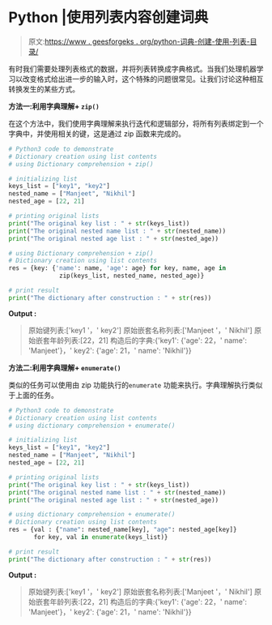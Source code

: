 # Python |使用列表内容创建词典

> 原文:[https://www . geesforgeks . org/python-词典-创建-使用-列表-目录/](https://www.geeksforgeeks.org/python-dictionary-creation-using-list-contents/)

有时我们需要处理列表格式的数据，并将列表转换成字典格式。当我们处理机器学习以改变格式给出进一步的输入时，这个特殊的问题很常见。让我们讨论这种相互转换发生的某些方式。

**方法一:利用字典理解+ `zip()`**

在这个方法中，我们使用字典理解来执行迭代和逻辑部分，将所有列表绑定到一个字典中，并使用相关的键，这是通过 zip 函数来完成的。

```py
# Python3 code to demonstrate
# Dictionary creation using list contents
# using Dictionary comprehension + zip()

# initializing list
keys_list = ["key1", "key2"]
nested_name = ["Manjeet", "Nikhil"]
nested_age = [22, 21]

# printing original lists
print("The original key list : " + str(keys_list))
print("The original nested name list : " + str(nested_name))
print("The original nested age list : " + str(nested_age))

# using Dictionary comprehension + zip()
# Dictionary creation using list contents
res = {key: {'name': name, 'age': age} for key, name, age in
              zip(keys_list, nested_name, nested_age)}

# print result
print("The dictionary after construction : " + str(res))
```

**Output :**

> 原始键列表:['key1 '，' key2']
> 原始嵌套名称列表:['Manjeet '，' Nikhil']
> 原始嵌套年龄列表:[22，21]
> 构造后的字典:{'key1': {'age': 22，' name': 'Manjeet'}，' key2': {'age': 21，' name': 'Nikhil'}}

**方法二:利用字典理解+ `enumerate()`**

类似的任务可以使用由 zip 功能执行的`enumerate` 功能来执行。字典理解执行类似于上面的任务。

```py
# Python3 code to demonstrate
# Dictionary creation using list contents
# using dictionary comprehension + enumerate()

# initializing list
keys_list = ["key1", "key2"]
nested_name = ["Manjeet", "Nikhil"]
nested_age = [22, 21]

# printing original lists
print("The original key list : " + str(keys_list))
print("The original nested name list : " + str(nested_name))
print("The original nested age list : " + str(nested_age))

# using dictionary comprehension + enumerate()
# Dictionary creation using list contents
res = {val : {"name": nested_name[key], "age": nested_age[key]}
       for key, val in enumerate(keys_list)}

# print result
print("The dictionary after construction : " + str(res))
```

**Output :**

> 原始键列表:['key1 '，' key2']
> 原始嵌套名称列表:['Manjeet '，' Nikhil']
> 原始嵌套年龄列表:[22，21]
> 构造后的字典:{'key1': {'age': 22，' name': 'Manjeet'}，' key2': {'age': 21，' name': 'Nikhil'}}